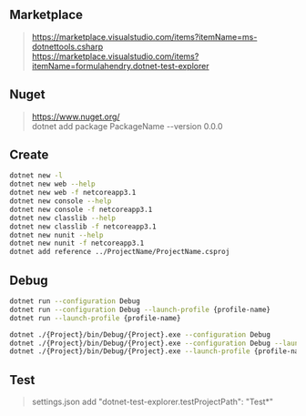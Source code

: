 ## Marketplace
> https://marketplace.visualstudio.com/items?itemName=ms-dotnettools.csharp <br>
> https://marketplace.visualstudio.com/items?itemName=formulahendry.dotnet-test-explorer <br>
> 

## Nuget
> https://www.nuget.org/ <br>
> dotnet add package PackageName --version 0.0.0 <br>
> 

## Create
```bash
dotnet new -l 
dotnet new web --help 
dotnet new web -f netcoreapp3.1 
dotnet new console --help 
dotnet new console -f netcoreapp3.1 
dotnet new classlib --help 
dotnet new classlib -f netcoreapp3.1 
dotnet new nunit --help 
dotnet new nunit -f netcoreapp3.1 
dotnet add reference ../ProjectName/ProjectName.csproj 
```

## Debug
```bash
dotnet run --configuration Debug
dotnet run --configuration Debug --launch-profile {profile-name}
dotnet run --launch-profile {profile-name}

dotnet ./{Project}/bin/Debug/{Project}.exe --configuration Debug
dotnet ./{Project}/bin/Debug/{Project}.exe --configuration Debug --launch-profile {profile-name}
dotnet ./{Project}/bin/Debug/{Project}.exe --launch-profile {profile-name}
```

## Test
> settings.json add "dotnet-test-explorer.testProjectPath": "Test*"

